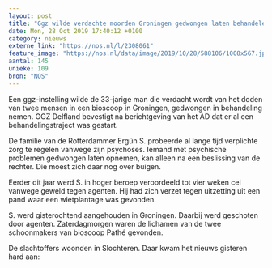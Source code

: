 ```yaml
---
layout: post
title: "Ggz wilde verdachte moorden Groningen gedwongen laten behandelen"
date: Mon, 28 Oct 2019 17:40:12 +0100
category: nieuws
externe_link: "https://nos.nl/l/2308061"
feature_image: "https://nos.nl/data/image/2019/10/28/588106/1008x567.jpg"
aantal: 145
unieke: 109
bron: "NOS"
---
```


<p>Een ggz-instelling wilde de 33-jarige man die verdacht wordt van het doden van twee mensen in een bioscoop in Groningen, gedwongen in behandeling nemen. GGZ Delfland bevestigt na berichtgeving van het AD dat er al een behandelingstraject was gestart.</p>
<p>De familie van de Rotterdammer Ergün S. probeerde al lange tijd verplichte zorg te regelen vanwege zijn psychoses. Iemand met psychische problemen gedwongen laten opnemen, kan alleen na een beslissing van de rechter. Die moest zich daar nog over buigen.</p>
<p>Eerder dit jaar werd S. in hoger beroep veroordeeld tot vier weken cel vanwege geweld tegen agenten. Hij had zich verzet tegen uitzetting uit een pand waar een wietplantage was gevonden.</p>
<p>S. werd gisterochtend aangehouden in Groningen. Daarbij werd geschoten door agenten. Zaterdagmorgen waren de lichamen van de twee schoonmakers van bioscoop Pathé gevonden.</p>
<p>De slachtoffers woonden in Slochteren. Daar kwam het nieuws gisteren hard aan:</p>
